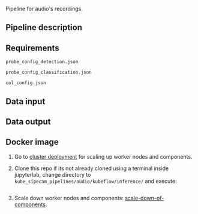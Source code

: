 Pipeline for audio's recordings.

## Pipeline description

## Requirements

`probe_config_detection.json`

`probe_config_classification.json`

`col_config.json`

## Data input

## Data output


## Docker image 

1. Go to [cluster deployment](https://conabio.github.io/kube_sipecam/1.Deployment-of-Kubernetes-cluster-in-AWS.html#cluster-deployment) for scaling up worker nodes and components.

2. Clone this repo if its not already cloned using a terminal inside jupyterlab, change directory to `kube_sipecam_pipelines/audio/kubeflow/inference/` and execute:

```

```

3. Scale down worker nodes and components: [scale-down-of-components](https://conabio.github.io/kube_sipecam/1.Deployment-of-Kubernetes-cluster-in-AWS.html#scale-down-of-components).
